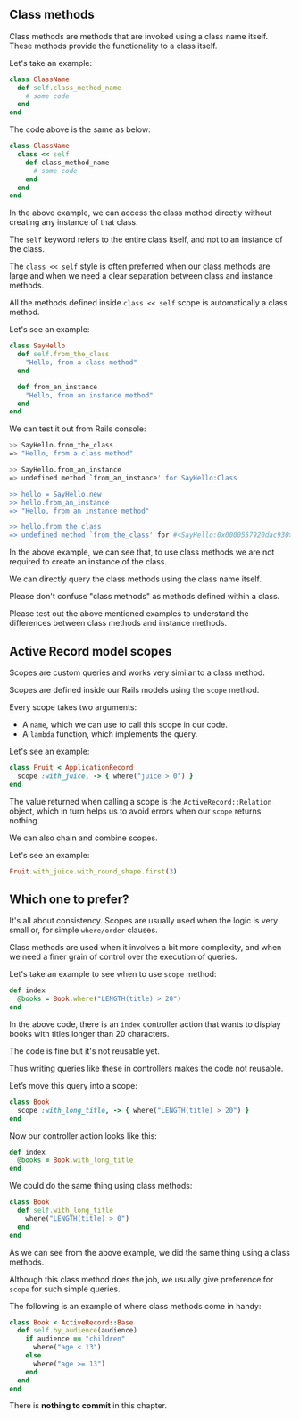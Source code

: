 ## Class methods

Class methods are methods that are invoked using a class name itself. These
methods provide the functionality to a class itself.

Let's take an example:

```ruby
class ClassName
  def self.class_method_name
    # some code
  end
end
```

The code above is the same as below:

```ruby
class ClassName
  class << self
    def class_method_name
      # some code
    end
  end
end
```

In the above example, we can access the class method directly without creating
any instance of that class.

The `self` keyword refers to the entire class itself, and not to an instance of
the class.

The `class << self` style is often preferred when our class methods are large
and when we need a clear separation between class and instance methods.

All the methods defined inside `class << self` scope is automatically a class
method.

Let's see an example:

```ruby
class SayHello
  def self.from_the_class
    "Hello, from a class method"
  end

  def from_an_instance
    "Hello, from an instance method"
  end
end
```

We can test it out from Rails console:

```bash
>> SayHello.from_the_class
=> "Hello, from a class method"

>> SayHello.from_an_instance
=> undefined method `from_an_instance' for SayHello:Class

>> hello = SayHello.new
>> hello.from_an_instance
=> "Hello, from an instance method"

>> hello.from_the_class
=> undefined method `from_the_class' for #<SayHello:0x0000557920dac930>
```

In the above example, we can see that, to use class methods we are not required
to create an instance of the class.

We can directly query the class methods using the class name itself.

Please don't confuse "class methods" as methods defined within a class.

Please test out the above mentioned examples to understand the differences
between class methods and instance methods.

## Active Record model scopes

Scopes are custom queries and works very similar to a class method.

Scopes are defined inside our Rails models using the `scope` method.

Every scope takes two arguments:

- A `name`, which we can use to call this scope in our code.
- A `lambda` function, which implements the query.

Let's see an example:

```ruby
class Fruit < ApplicationRecord
  scope :with_juice, -> { where("juice > 0") }
end
```

The value returned when calling a scope is the `ActiveRecord::Relation` object,
which in turn helps us to avoid errors when our `scope` returns nothing.

We can also chain and combine scopes.

Let's see an example:

```ruby
Fruit.with_juice.with_round_shape.first(3)
```

## Which one to prefer?

It's all about consistency. Scopes are usually used when the logic is very small
or, for simple `where/order` clauses.

Class methods are used when it involves a bit more complexity, and when we need
a finer grain of control over the execution of queries.

Let's take an example to see when to use `scope` method:

```ruby
def index
  @books = Book.where("LENGTH(title) > 20")
end
```

In the above code, there is an `index` controller action that wants to display
books with titles longer than 20 characters.

The code is fine but it's not reusable yet.

Thus writing queries like these in controllers makes the code not reusable.

Let’s move this query into a scope:

```ruby
class Book
  scope :with_long_title, -> { where("LENGTH(title) > 20") }
end
```

Now our controller action looks like this:

```ruby
def index
  @books = Book.with_long_title
end
```

We could do the same thing using class methods:

```ruby
class Book
  def self.with_long_title
    where("LENGTH(title) > 0")
  end
end
```

As we can see from the above example, we did the same thing using a class
methods.

Although this class method does the job, we usually give preference for `scope`
for such simple queries.

The following is an example of where class methods come in handy:

```ruby
class Book < ActiveRecord::Base
  def self.by_audience(audience)
    if audience == "children"
      where("age < 13")
    else
      where("age >= 13")
    end
  end
end
```

There is **nothing to commit** in this chapter.
